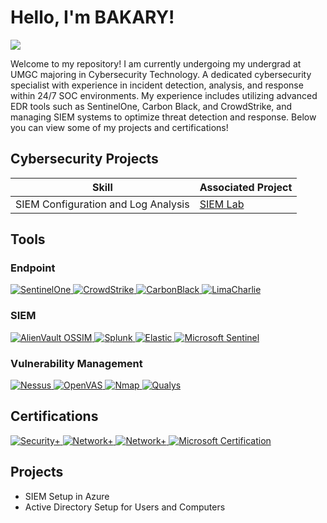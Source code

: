 # Hello, I'm BAKARY! 
<a href="https://www.linkedin.com/in/b-sa/"><img src="https://img.shields.io/badge/-LinkedIn-0072b1?&style=for-the-badge&logo=linkedin&logoColor=white" /></a>

Welcome to my repository! I am currently undergoing my undergrad at UMGC majoring in Cybersecurity Technology. A dedicated cybersecurity specialist with experience in incident detection, analysis, and response within 24/7 SOC environments. My experience includes utilizing advanced EDR tools such as SentinelOne, Carbon Black, and CrowdStrike, and managing SIEM systems to optimize threat detection and response. Below you can view some of my projects and certifications! 

## Cybersecurity Projects
| Skill                                         | Associated Project         | 
|-----------------------------------------------|----------------------------|
| SIEM Configuration and Log Analysis            | <a href="https://github.com/Baxter-stack/SIEM_SETUP">SIEM Lab</a>|

## Tools
### Endpoint
<div>
<a href="https://www.sentinelone.com/?utm_medium=paid-display&utm_source=gdn-paid&utm_campaign=nam-pmax-wtd-in-market-ppc&gclid=cjwkcajw-o6zbhaseiwaohegxbyk1l2f10hh7vcjc8poructhgntsbxxm5edhzfdi4a5_mpnpej1lbocreqqavd_bwe">
    <img src="https://img.shields.io/badge/-SentinelOne-5B2B82?&style=for-the-badge&logo=SentinelOne&logoColor=white" alt="SentinelOne">
</a>
   <a href="https://www.crowdstrike.com/en-us/">
    <img src="https://img.shields.io/badge/-CrowdStrike-E01F3D?&style=for-the-badge&logo=CrowdStrike&logoColor=white" alt="CrowdStrike">
</a>
  <a href="https://www.vmware.com/products/carbon-black-endpoint.html">
    <img src="https://img.shields.io/badge/-CarbonBlack-007CBA?&style=for-the-badge&logo=VMware&logoColor=white" alt="CarbonBlack">
</a>
  <a href="https://limacharlie.io/">
    <img src="https://img.shields.io/badge/-LimaCharlie-000000?&style=for-the-badge&logo=limacharlie&logoColor=white" alt="LimaCharlie">
</a>
</a>
</div>

### SIEM
<div>
   <a href="https://cybersecurity.att.com/products/ossim">
    <img src="https://img.shields.io/badge/-AlienVault%20OSSIM-0288D1?&style=for-the-badge&logo=AlientVault&logoColor=white" alt="AlienVault OSSIM">
</a>
    <a href="https://www.splunk.com/">
    <img src="https://img.shields.io/badge/-Splunk-000000?&style=for-the-badge&logo=Splunk&logoColor=white" alt="Splunk">
</a>
   <a href="https://www.elastic.co/">
    <img src="https://img.shields.io/badge/-Elastic-005571?&style=for-the-badge&logo=Elastic&logoColor=white" alt="Elastic">
</a>
  <a href="https://azure.microsoft.com/en-us/products/microsoft-sentinel">
    <img src="https://img.shields.io/badge/-Microsoft%20Sentinel-0078D4?&style=for-the-badge&logo=Microsoft&logoColor=white" alt="Microsoft Sentinel">
</a>

</div>

### Vulnerability Management
<div>
   <a href="https://www.tenable.com/products/nessus">
    <img src="https://img.shields.io/badge/-Nessus-00C176?&style=for-the-badge&logo=tenable&logoColor=white" alt="Nessus">
</a>
   <a href="https://www.greenbone.net/en/">
    <img src="https://img.shields.io/badge/-OpenVAS-48A047?&style=for-the-badge&logo=openvas&logoColor=white" alt="OpenVAS">
</a>
   <a href="https://nmap.org/">
    <img src="https://img.shields.io/badge/-Nmap-4682B4?&style=for-the-badge&logo=nmap&logoColor=white" alt="Nmap">
</a>
  <a href="https://www.qualys.com/">
    <img src="https://img.shields.io/badge/-Qualys-DC382D?&style=for-the-badge&logo=qualys&logoColor=white" alt="Qualys">
</a>

</div>

## Certifications
<div>

<a href="https://www.credly.com/badges/7f581592-ef30-4255-b4c7-6684b626dcfe/linked_in_profile">
    <img src="https://img.shields.io/badge/-Security%2B-FF0000?&style=for-the-badge&logo=CompTIA&logoColor=white" alt="Security+">
</a>
<a href="https://www.credly.com/badges/b61a716a-148f-447c-9a6c-ee1d1f86153f">
    <img src="https://img.shields.io/badge/-Network%2B-FF0000?&style=for-the-badge&logo=CompTIA&logoColor=white" alt="Network+">
</a>
<a href="https://www.credly.com/badges/9bac29fe-7bf3-4c27-8b91-ddc75f0476b8/linked_in_profile">
    <img src="https://img.shields.io/badge/-Network%2B-FF0000?&style=for-the-badge&logo=CompTIA&logoColor=white" alt="Network+">
</a>
<a href="https://learn.microsoft.com/en-us/users/bakarysawaneh-5011/credentials/a722ac89f6492ed1">
    <img src="https://img.shields.io/badge/-Microsoft%20Certification-0078D4?style=for-the-badge&logo=Microsoft&logoColor=white" alt="Microsoft Certification">
</a>

</div>

## Projects
- SIEM Setup in Azure
- Active Directory Setup for Users and Computers
